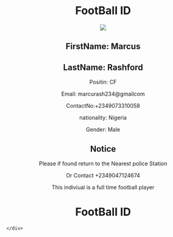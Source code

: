 <!DOCTYPE html>
<html lang="en">
  <head>
    <meta charset="UTF-8" />
    <meta name="viewport" content="width=device-width, initial-scale=1.0" />
    <title>ID Card</title>
    <link rel="stylesheet" href="./stylec.css" />
    <script
      src="https://kit.fontawesome.com/ba8b69855c.js"
      crossorigin="anonymous"
    ></script>
  </head>
  <body>
    <center>
    <div class="id-card">
        <div>
      <div class="header">
        <h1>FootBall ID</h1>
      </div>
      <div class="photo-container">
        <img src="profile-photo.jpg"/>
      </div>
      <div class="details">
        <h2>FirstName: <span>Marcus</span></h2>
        <h2>LastName: <span>Rashford</span></h2>
        <p>Positin: <span>CF</span></p>
        <p>Email: <span>marcurash234@gmailcom</span></p>
        <p>ContactNo:+2349073310058</p>
        <p>nationality: <span>Nigeria</span></p>
        <p>Gender: <span>Male</span></p>
      </div>
    </div>
    </center>
    <div class="id id-card">
        <div>
      <center>
         <div class="det">
        <h2>Notice</h2>
        <p>Please if found return to the Nearest police Station</p>
        <p>Or Contact +2349047124674</p>
        <p>This indiviual is a full time football player</p>
      </div>
       <div class="headerf">
        <h1>FootBall ID</h1>
      </div>
      </center>
      
    </div>
  </body>
</html>
